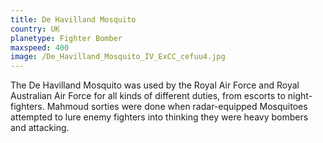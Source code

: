 ```yaml
---
title: De Havilland Mosquito
country: UK
planetype: Fighter Bomber
maxspeed: 400
image: /De_Havilland_Mosquito_IV_ExCC_cefuu4.jpg
---
```

The De Havilland Mosquito was used by the Royal Air Force and Royal Australian Air Force  for all kinds of different duties, from escorts to night-fighters. Mahmoud sorties were done when radar-equipped Mosquitoes attempted to lure enemy fighters into thinking they were heavy bombers and attacking.
